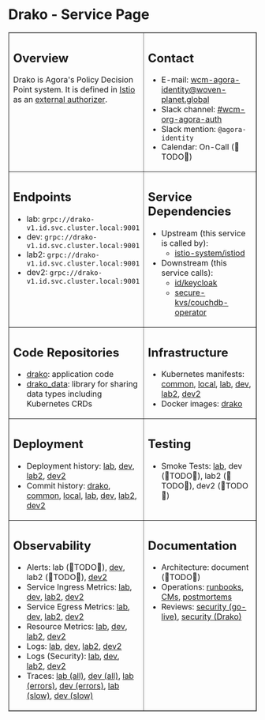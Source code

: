 # Drako - Service Page

<table markdown="1" border="1">
<tr markdown="1" valign="top">
<td markdown="block" width="50%">

## Overview

Drako is Agora's Policy Decision Point system. It is defined in
[Istio](https://istio.io) as an [external authorizer](http://go/tn-0167).


</td>
<td markdown="block" width="50%">

## Contact

- E-mail: wcm-agora-identity@woven-planet.global
- Slack channel: [#wcm-org-agora-auth](https://woven-by-toyota.slack.com/archives/C032Z73091N)
- Slack mention: `@agora-identity`
- Calendar: On-Call (🚧TODO🚧)

</td>
</tr>
<tr markdown="1" valign="top">
<td markdown="block">

## Endpoints
- lab: `grpc://drako-v1.id.svc.cluster.local:9001`
- dev: `grpc://drako-v1.id.svc.cluster.local:9001`
- lab2: `grpc://drako-v1.id.svc.cluster.local:9001`
- dev2: `grpc://drako-v1.id.svc.cluster.local:9001`

</td>
<td markdown="block">

## Service Dependencies

- Upstream (this service is called by):
  - [istio-system/istiod](../../istio-system/istiod/)
- Downstream (this service calls):
  - [id/keycloak](../keycloak/)
  - [secure-kvs/couchdb-operator](../../secure-kvs/couchdb-operator/)

</td>
</tr>
<tr markdown="1" valign="top">
<td markdown="block">

## Code Repositories

- [drako](https://github.com/wp-wcm/city/tree/main/ns/id/drako): application code
- [drako_data](https://github.com/wp-wcm/city/tree/main/ns/id/drako_data): library for sharing data types including Kubernetes CRDs

</td>
<td markdown="block">

## Infrastructure

- Kubernetes manifests:
  [common](https://github.com/wp-wcm/city/tree/main/infrastructure/k8s/common/id),
  [local](https://github.com/wp-wcm/city/tree/main/infrastructure/k8s/local/id),
  [lab](https://github.com/wp-wcm/city/tree/main/infrastructure/k8s/lab/id),
  [dev](https://github.com/wp-wcm/city/tree/main/infrastructure/k8s/dev/id),
  [lab2](https://github.com/wp-wcm/city/tree/main/infrastructure/k8s/environments/lab2/clusters/worker1-east/id),
  [dev2](https://github.com/wp-wcm/city/tree/main/infrastructure/k8s/environments/dev2/clusters/worker1-east/id)
- Docker images:
  [drako](https://artifactory-ha.tri-ad.tech/ui/native/docker/wcm-cityos/id/drako/)

</td>
</tr>
<tr markdown="1" valign="top">
<td markdown="block">

## Deployment

- Deployment history:
  [lab](https://observability.agora-lab.woven-planet.tech/grafana/d/23436b6615725a7e664e1f4d9dc8abf05713eb97),
  [dev](https://observability.cityos-dev.woven-planet.tech/grafana/d/23436b6615725a7e664e1f4d9dc8abf05713eb97),
  [lab2](https://athena.agora-lab.w3n.io/grafana/d/44215f9c-100e-4daa-8b05-40f05cf5b88b),
  [dev2](https://athena.agora-dev.w3n.io/grafana/d/44215f9c-100e-4daa-8b05-40f05cf5b88b)
- Commit history:
  [drako](https://github.com/wp-wcm/city/commits/main/ns/id/drako),
  [common](https://github.com/wp-wcm/city/commits/main/infrastructure/k8s/common/id),
  [local](https://github.com/wp-wcm/city/commits/main/infrastructure/k8s/local/id),
  [lab](https://github.com/wp-wcm/city/commits/main/infrastructure/k8s/lab/id),
  [dev](https://github.com/wp-wcm/city/commits/main/infrastructure/k8s/dev/id),
  [lab2](https://github.com/wp-wcm/city/tree/main/infrastructure/k8s/environments/lab2/clusters/worker1-east/id),
  [dev2](https://github.com/wp-wcm/city/tree/main/infrastructure/k8s/environments/dev2/clusters/worker1-east/id)

</td>
<td markdown="block">

## Testing

- Smoke Tests:
  [lab](https://testkube.agora-lab.woven-planet.tech/tests/id-test-drako-v1-smoke),
  dev (🚧TODO🚧),
  lab2 (🚧TODO🚧),
  dev2 (🚧TODO🚧)

</td>
</tr>
<tr markdown="1" valign="top">
<td markdown="block">

## Observability

- Alerts:
  lab (🚧TODO🚧),
  [dev](http://go/agora-id-drako-alerts-dev),
  lab2 (🚧TODO🚧),
  [dev2](https://athena.agora-dev.w3n.io/grafana/alerting/list?queryString=%7Bnamespace%3D%22id%22,%20group%3D~%22drako.%2B%22%7D)
- Service Ingress Metrics:
  [lab](https://observability.agora-lab.woven-planet.tech/grafana/d/2eabb47d54dd8c41aab8702946f17941c454a761),
  [dev](https://observability.cityos-dev.woven-planet.tech/grafana/d/2eabb47d54dd8c41aab8702946f17941c454a761),
  [lab2](https://athena.agora-lab.w3n.io/grafana/d/39dca738-1e7a-4dd0-8eca-5db6bade2801),
  [dev2](https://athena.agora-dev.w3n.io/grafana/d/39dca738-1e7a-4dd0-8eca-5db6bade2801)
- Service Egress Metrics:
  [lab](https://observability.agora-lab.woven-planet.tech/grafana/d/3f1defdfa4889b640f005d96f4c26a9620856e9e),
  [dev](https://observability.cityos-dev.woven-planet.tech/grafana/d/3f1defdfa4889b640f005d96f4c26a9620856e9e),
  [lab2](https://athena.agora-lab.w3n.io/grafana/d/f4488119-233d-4a93-8588-8732181b9607),
  [dev2](https://athena.agora-dev.w3n.io/grafana/d/f4488119-233d-4a93-8588-8732181b9607)
- Resource Metrics:
  [lab](https://observability.agora-lab.woven-planet.tech/grafana/d/14f16a3dfe1f2617932bc968fad4644c4fadd3a8),
  [dev](https://observability.cityos-dev.woven-planet.tech/grafana/d/14f16a3dfe1f2617932bc968fad4644c4fadd3a8),
  [lab2](https://athena.agora-lab.w3n.io/grafana/d/d515f304-180a-4c39-b1aa-555f78077e1a),
  [dev2](https://athena.agora-dev.w3n.io/grafana/d/d515f304-180a-4c39-b1aa-555f78077e1a)
- Logs:
  [lab](https://observability.agora-lab.woven-planet.tech/grafana/d/73f0b78a2382a9fdede24dffe528e77e017cf25b),
  [dev](https://observability.cityos-dev.woven-planet.tech/grafana/d/73f0b78a2382a9fdede24dffe528e77e017cf25b),
  [lab2](https://athena.agora-lab.w3n.io/grafana/d/3e51237d-0915-4a82-8324-7cd233d4585f),
  [dev2](https://athena.agora-dev.w3n.io/grafana/d/3e51237d-0915-4a82-8324-7cd233d4585f)
- Logs (Security):
  [lab](https://observability.agora-lab.woven-planet.tech/grafana/d/df42381ddccafa48280d8c8a86295b8fee339cdc),
  [dev](https://observability.cityos-dev.woven-planet.tech/grafana/d/df42381ddccafa48280d8c8a86295b8fee339cdc),
  [lab2](https://athena.agora-dev.w3n.io/grafana/d/3e51237d-0915-4a82-8324-7cd233d4585f),
  [dev2](https://athena.agora-dev.w3n.io/grafana/d/3e51237d-0915-4a82-8324-7cd233d4585f)
- Traces:
  [lab (all)](https://observability.agora-lab.woven-planet.tech/jaeger/search?service=drako-traces.id&lookback=2d),
  [dev (all)](https://observability.cityos-dev.woven-planet.tech/jaeger/search?service=drako-traces.id&lookback=2d),
  [lab (errors)](https://observability.agora-lab.woven-planet.tech/jaeger/search?service=drako-traces.id&lookback=2d&tags=%7B%22error%22%3A%22true%22%7D),
  [dev (errors)](https://observability.cityos-dev.woven-planet.tech/jaeger/search?service=drako-traces.id&lookback=2d&tags=%7B%22error%22%3A%22true%22%7D),
  [lab (slow)](https://observability.agora-lab.woven-planet.tech/jaeger/search?service=drako-traces.id&lookback=2d&minDuration=100ms),
  [dev (slow)](https://observability.cityos-dev.woven-planet.tech/jaeger/search?service=drako-traces.id&lookback=2d&minDuration=100ms)

</td>
<td markdown="block">

## Documentation

- Architecture:
  document (🚧TODO🚧)
- Operations:
  [runbooks](http://go/agora-id-drako-runbooks),
  [CMs](http://go/agora-id-drako-cms),
  [postmortems](http://go/agora-id-drako-pms)
- Reviews:
  [security (go-live)](http://go/agora-id-golive-review),
  [security (Drako)](http://go/agora-id-drako-sec-review)

</td>
</tr>
</table>
